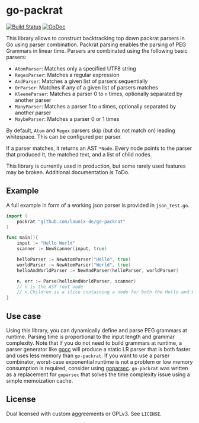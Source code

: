 go-packrat
============================

[![Build Status](https://travis-ci.com/launix-de/go-packrat.svg?branch=master)](https://travis-ci.com/launix-de/go-packrat)
[![GoDoc](https://godoc.org/github.com/launix-de/go-packrat?status.png)](https://godoc.org/github.com/launix-de/go-packrat)


This library allows to construct backtracking top down packrat parsers in Go using parser combination. Packrat parsing enables the parsing of PEG Grammars in linear time. Parsers are combinated using the following basic parsers:

- `AtomParser`: Matches only a specified UTF8 string
- `RegexParser`: Matches a regular expression
- `AndParser`: Matches a given list of parsers sequentially
- `OrParser`: Matches if any of a given list of parsers matches
- `KleeneParser`: Matches a parser 0 to `n` times, optionally separated by another parser
- `ManyParser`: Matches a parser 1 to `n` times, optionally separated by another parser
- `MaybeParser`: Matches a parser 0 or 1 times

By default, `Atom` and `Regex` parsers skip (but do not match on) leading whitespace. This can be configured per parser.

If a parser matches, it returns an AST `*Node`. Every node points to the parser that produced it, the matched text, and a list of child nodes.

This library is currently used in production, but some rarely used features may be broken. Additional documentation is ToDo.

Example
-----------

A full example in form of a working json parser is provided in `json_test.go`.

```go
import (
    packrat "github.com/launix-de/go-packrat"
)

func main(){
    input := "Hello World"
    scanner := NewScanner(input, true)

    helloParser := NewAtomParser("Hello", true)
    worldParser := NewAtomParser("World", true)
    helloAndWorldParser := NewAndParser(helloParser, worldParser)

    n, err := Parse(helloAndWorldParser, scanner)
    // n is the AST root node
    // n.Children is a slice containing a node for both the Hello and World parser
}
```

Use case
-----------
Using this library, you can dynamically define and parse PEG grammars at runtime. Parsing time is proportional to the input length and grammar complexity. Note that if you do not need to build grammars at runtime, a parser generator like [gocc](https://github.com/goccmack/gocc) will produce a static LR parser that is both faster and uses less memory than `go-packrat`. If you want to use a parser combinator, worst-case exponential runtime is not a problem or low memory consumption is required, consider using [goparsec](https://github.com/prataprc/goparsec). `go-packrat` was written as a replacement for `goparsec` that solves the time complexity issue using a simple memoization cache. 

License
------------
Dual licensed with custom aggreements or GPLv3. See `LICENSE`.
